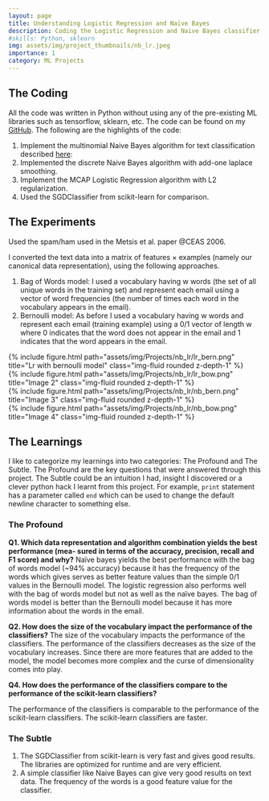 ```yaml
---
layout: page
title: Understanding Logistic Regression and Naive Bayes
description: Coding the Logistic Regression and Naive Bayes classifier from scratch and analyzing the performance on identifying Ham vs Spam email.
#skills: Python, sklearn
img: assets/img/project_thumbnails/nb_lr.jpeg
importance: 1
category: ML Projects
---
```


## The Coding
All the code was written in Python without using any of the pre-existing ML libraries such as tensorflow, sklearn, etc. The code can be found on my [GitHub](https://github.com/petrichor1998/NaiveBayesLogisticRegProject). The following are the highlights of the code:
1. Implement the multinomial Naive Bayes algorithm for text classification described [here](http://nlp.stanford.edu/IR-book/pdf/13bayes.pdf):
2. Implemented the discrete Naive Bayes algorithm with 
add-one laplace smoothing.
3. Implement the MCAP Logistic Regression algorithm with L2 regularization.
4. Used the SGDClassifier from scikit-learn for comparison.

## The Experiments
Used the spam/ham used in the Metsis et al. paper @CEAS 2006. 

I converted the text data into a matrix of features × examples (namely our canonical data
representation), using the following approaches.
1. Bag of Words model: I used a vocabulary having w words (the set of
all unique words in the training set) and represent each email using a vector of word
frequencies (the number of times each word in the vocabulary appears in the email).
2. Bernoulli model: As before I used a vocabulary having w words and represent each
email (training example) using a 0/1 vector of length w where 0 indicates that the word
does not appear in the email and 1 indicates that the word appears in the email.

<div class="row justify-content-sm-center">
    <div class="col-sm-6 mt-3">
        {% include figure.html path="assets/img/Projects/nb_lr/lr_bern.png" title="Lr with bernoulli model" class="img-fluid rounded z-depth-1" %}
    </div>
    <div class="col-sm-6 mt-3">
        {% include figure.html path="assets/img/Projects/nb_lr/lr_bow.png" title="Image 2" class="img-fluid rounded z-depth-1" %}
    </div>
    <div class="col-sm-6 mt-3">
        {% include figure.html path="assets/img/Projects/nb_lr/nb_bern.png" title="Image 3" class="img-fluid rounded z-depth-1" %}
    </div>
    <div class="col-sm-6 mt-3">
        {% include figure.html path="assets/img/Projects/nb_lr/nb_bow.png" title="Image 4" class="img-fluid rounded z-depth-1" %}
    </div>
</div>

## The Learnings
I like to categorize my learnings into two categories: The Profound and The Subtle.
The Profound are the key questions that were answered through this project. The Subtle could be an intuition I had, insight I discovered or a clever python hack I learnt from this project. For example, `print` statement has a parameter called `end` which can be used to change the default newline character to something else. 
### The Profound

**Q1. Which data representation and algorithm combination yields the best performance (mea-
sured in terms of the accuracy, precision, recall and F1 score) and why?**
Naïve bayes yields the best performance with the bag of words model (~94% accuracy) because it has the frequency of the words which gives serves as better feature values than the simple 0/1 values in the Bernoulli model. The logistic regression also performs well with the bag of words model but not as well as the naïve bayes. The bag of words model is better than the Bernoulli model because it has more information about the words in the email.

**Q2. How does the size of the vocabulary impact the performance of the classifiers?**
The size of the vocabulary impacts the performance of the classifiers. The performance of the classifiers decreases as the size of the vocabulary increases. Since there are more features that are added to the model, the model becomes more complex and the curse of dimensionality comes into play. 


**Q4. How does the performance of the classifiers compare to the performance of the scikit-learn classifiers?**

The performance of the classifiers is comparable to the performance of the scikit-learn classifiers. The scikit-learn classifiers are faster.

### The Subtle

1. The SGDClassifier from scikit-learn is very fast and gives good results. The libraries are optimized for runtime and are very efficient.
2. A simple classifier like Naive Bayes can give very good results on text data. The frequency of the words is a good feature value for the classifier.
